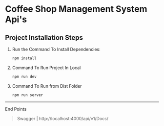 # Coffee Shop Management System Api's

## Project Installation Steps

1. Run the Command To Install Dependencies:

   ```bash
   npm install
   ```

2. Command To Run Project In Local
   ```bash
   npm run dev
   ```
3. Command To Run from Dist Folder
   ```bash
   npm run server
   ```

---

End Points
>Swagger | http://localhost:4000/api/v1/Docs/
